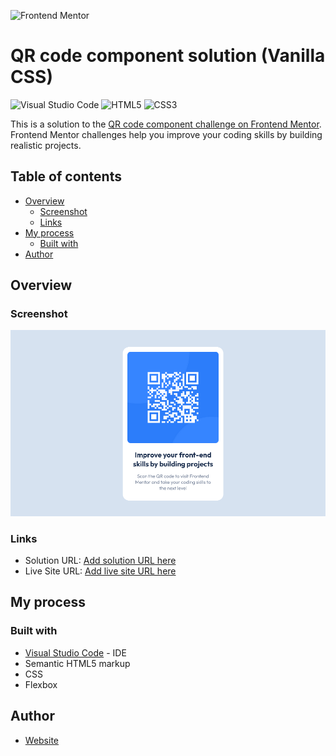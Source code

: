 ![Frontend Mentor](https://www.frontendmentor.io/static/images/logo-desktop.svg)

# QR code component solution (Vanilla CSS)

![Visual Studio Code](https://img.shields.io/badge/Visual%20Studio%20Code-0078d7.svg?style=for-the-badge&logo=visual-studio-code&logoColor=white) ![HTML5](https://img.shields.io/badge/html5-%23E34F26.svg?style=for-the-badge&logo=html5&logoColor=white) ![CSS3](https://img.shields.io/badge/css3-%231572B6.svg?style=for-the-badge&logo=css3&logoColor=white)

This is a solution to the [QR code component challenge on Frontend Mentor](https://www.frontendmentor.io/challenges/qr-code-component-iux_sIO_H). Frontend Mentor challenges help you improve your coding skills by building realistic projects.

## Table of contents

-   [Overview](#overview)
    -   [Screenshot](#screenshot)
    -   [Links](#links)
-   [My process](#my-process)
    -   [Built with](#built-with)
-   [Author](#author)

## Overview

### Screenshot

![](./screenshot.png)

### Links

-   Solution URL: [Add solution URL here](https://github.com/adamhm/frontend-mentor-challenges/tree/main/qr-code-component-main/vanilla-css)
-   Live Site URL: [Add live site URL here](https://adamhm.github.io/fm/qrcode/vanilla-css/)

## My process

### Built with

-   [Visual Studio Code](https://code.visualstudio.com/) - IDE
-   Semantic HTML5 markup
-   CSS
-   Flexbox

## Author

-   [Website](https://adamhm.github.io)
